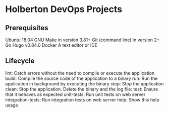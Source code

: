 # Holberton DevOps Projects


## Prerequisites

Ubuntu 18.04
GNU Make in version 3.81+
Git (command line) in version 2+
Go Hugo v0.84.0
Docker
A text editor or IDE


## Lifecycle

lint:   Catch errors without the need to compile or execute the application 
build:  Compile the source code of the application to a binary
run:    Run the application in background by executing the binary
stop:   Stop the application
clean:  Stop the application. Delete the binary and the log file:
test:   Ensure that it behaves as expected
unit-tests: Run unit tests on web server
integration-tests: Run integration tests on web server
help:   Show this help usage


